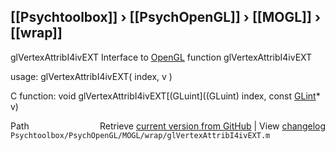 ## [[Psychtoolbox]] &#8250; [[PsychOpenGL]] &#8250; [[MOGL]] &#8250; [[wrap]]

glVertexAttribI4ivEXT  Interface to [OpenGL](OpenGL) function glVertexAttribI4ivEXT  
  
usage:  glVertexAttribI4ivEXT( index, v )  
  
C function:  void glVertexAttribI4ivEXT[(GLuint]((GLuint) index, const [GLint](GLint)\* v)  




<div class="code_header" style="text-align:right;">
  <span style="float:left;">Path&nbsp;&nbsp;</span> <span class="counter">Retrieve <a href=
  "https://raw.github.com/Psychtoolbox-3/Psychtoolbox-3/beta/Psychtoolbox/PsychOpenGL/MOGL/wrap/glVertexAttribI4ivEXT.m">current version from GitHub</a> | View <a href=
  "https://github.com/Psychtoolbox-3/Psychtoolbox-3/commits/beta/Psychtoolbox/PsychOpenGL/MOGL/wrap/glVertexAttribI4ivEXT.m">changelog</a></span>
</div>
<div class="code">
  <code>Psychtoolbox/PsychOpenGL/MOGL/wrap/glVertexAttribI4ivEXT.m</code>
</div>

